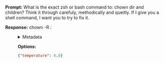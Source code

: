 **Prompt:**
What is the exact zsh or bash command to: chown dir and children? Think it through carefuly, methodically and queitly. If I give you a shell command, I want you to try to fix it.

**Response:**
chown -R <user>:<group> <dir>

<details><summary>Metadata</summary>

- Duration: 1209 ms
- Datetime: 2023-08-06T15:04:31.684809
- Model: gpt-3.5-turbo-0613

</details>

**Options:**
```json
{"temperature": 0.0}
```


